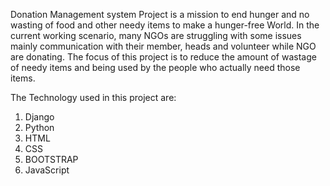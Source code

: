 Donation Management system Project is a mission to end hunger and no wasting of food and other needy items to make a hunger-free World.
In the current working scenario, many NGOs are struggling with some issues mainly communication with their member, heads and volunteer while NGO are donating.
The focus of this project is to reduce the amount of wastage of needy items and being used by the people who actually need those items.

The Technology used in this project are:
 1) Django
 2) Python
 3) HTML
 4) CSS
 5) BOOTSTRAP
 6) JavaScript

